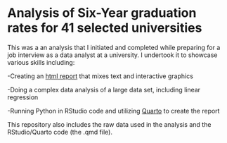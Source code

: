 # Analysis of Six-Year graduation rates for 41 selected universities

This was a an analysis that I initiated and completed while preparing for a job interview as a data analyst at a university.  I undertook it to showcase various skills including:

-Creating an [html report](https://purpello.github.io/completion_rate_presentation/presentation/) that mixes text and interactive graphics

-Doing a complex data analysis of a large data set, including linear regression

-Running Python in RStudio code and utilizing [Quarto](https://quarto.org/) to create the report

This repository also includes the raw data used in the analysis and the RStudio/Quarto code (the .qmd file).


